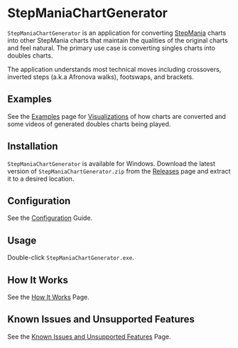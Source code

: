 # StepManiaChartGenerator
`StepManiaChartGenerator` is an application for converting [StepMania](https://www.stepmania.com/) charts into other StepMania charts that maintain the qualities of the original charts and feel natural. The primary use case is converting singles charts into doubles charts.

The application understands most technical moves including crossovers, inverted steps (a.k.a Afronova walks), footswaps, and brackets.

## Examples
See the [Examples](docs/Examples.md) page for [Visualizations](docs/Visualizations.md) of how charts are converted and some videos of generated doubles charts being played.

## Installation
`StepManiaChartGenerator` is available for Windows. Download the latest version of `StepManiaChartGenerator.zip` from the [Releases](https://github.com/PerryAsleep/Fumen/releases) page and extract it to a desired location.

## Configuration
See the [Configuration](docs/Config.md) Guide.

## Usage
Double-click `StepManiaChartGenerator.exe`.

## How It Works
See the [How It Works](docs/HowItWorks.md) Page.

## Known Issues and Unsupported Features
See the [Known Issues and Unsupported Features](docs/KnownIssues.md) Page.